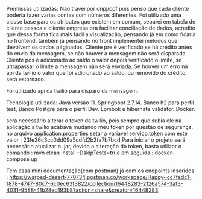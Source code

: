 Premissas utilizadas:
Não travei por cnpj/cpf pois penso que cada cliente poderia fazer varias contas com números diferentes.
Foi utilizado uma classe base para os atributos que existem em comum, separei em tabela de cliente pessoa e cliente empresa pra facilitar conciliação de dados, acredito que dessa forma fica mais fácil a visualização, pensando já em como ficaria no frontend, também já pensando no front implementei métodos que devolvem os dados páginados.
Cliente pre é verificado se há crédito antes do envio da mensagem, se não houver a mensagem não será disparada.
Cliente pós é adicionado ao saldo o valor depois verificado o limite, se ultrapassar o limite a mensagem não será enviada.
Se houver um erro na api da twilio o valor que foi adicionado ao saldo, ou removido do crédito, será estornado.

Foi utilizado api da twilio para disparo da mensagem.

Tecnologia utilizada: Java versão 11. Springboot 2.7.14. Banco h2 para perfil test, Banco Postgre para o perfil Dev. Lombok e hibernate validator. Docker.

será necessário alterar o token da twilio, pois sempre que subia ele na aplicação a twilio acabava mudando meu token por questão de segurança. no arquivo application.properties setar a variavel servico.token com este valor : 23fe26c3cc0dd09a5cdfd2b2fa7b7bcd
Para iniciar o projeto será necessário atualizar o .jar, devido a alteração do token, basta utilizar o comando : mvn clean install -DskipTests=true 
em seguida : docker-compose up

Tem essa mini documentação(com postman) já com os endpoints inseridos :
https://warped-desert-770734.postman.co/workspace/Happy~cc7fedc1-1878-4747-80c7-6c0ec63f3822/collection/16448283-2126a574-3af3-4031-9588-41b28ed193b8?action=share&creator=16448283